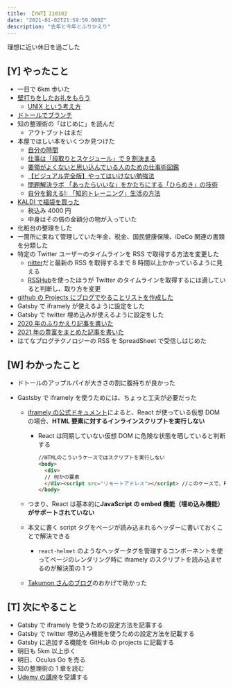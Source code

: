 ```yaml
---
title: 【YWT】210102
date: "2021-01-02T21:59:59.000Z"
description: "去年と今年とふりかえり"
---
```


理想に近い休日を過ごした

## [Y] やったこと

- 一日で 6km 歩いた
- [壁打ちをしたお礼をもらう](https://twitter.com/camomile_cafe/status/1345173403297140739)
  - [UNIX という考え方](https://www.ohmsha.co.jp/book/9784274064067/)
- [ドトールでブランチ](https://twitter.com/camomile_cafe/status/1345182990284935168)
- 知の整理術の「はじめに」を読んだ
  - アウトプットはまだ
- 本屋でほしい本をいくつか見つけた
  - [自分の時間](https://www.amazon.co.jp/dp/4837957641)
  - [仕事は「段取りとスケジュール」で 9 割決まる](https://www.amazon.co.jp/dp/4756920047)
  - [要領がよくないと思い込んでいる人のための仕事術図鑑](https://www.amazon.co.jp/dp/4801400744)
  - [【ビジュアル完全版】やってはいけない勉強法](https://www.amazon.co.jp/dp/4866631279)
  - [問題解決ラボ 「あったらいいな」をかたちにする「ひらめき」の技術](https://www.amazon.co.jp/dp/4532199689)
  - [自分を鍛える!: 「知的トレーニング」生活の方法](https://www.amazon.co.jp/dp/4837957730)
- [KALDI で福袋を買った](https://twitter.com/camomile_cafe/status/1345202260700090368)
  - 税込み 4000 円
  - 中身はその倍の金額分の物が入っていた
- 化粧台の整理をした
- 一箇所に束ねて管理していた年金、税金、国民健康保険、iDeCo 関連の書類を分類した
- 特定の Twitter ユーザーのタイムラインを RSS で取得する方法を変更した
  - [nitter](https://nitter.net/)だと最新の RSS を取得するまで 8 時間以上かかっているように見える
  - [RSSHub](https://docs.rsshub.app/en/)を使ったほうが Twitter のタイムラインを取得するには適していると判断し、取り方を変更
- [github の Projects にブログでやることリストを作成した](https://github.com/LeeDDHH/blog/projects/1)
- Gatsby で iframely が使えるように設定をした
- Gatsby で twitter 埋め込みが使えるように設定をした
- [2020 年のふりかえり記事を書いた](https://expfrom.me/2020-review/)
- [2021 年の豊富をまとめた記事を書いた](https://expfrom.me/2021-new-goal/)
- はてなブログテクノロジーの RSS を SpreadSheet で受信しはじめた

## [W] わかったこと

- ドトールのアップルパイが大きさの割に腹持ちが良かった
- Gastsby で iframely を使うためには、ちょっと工夫が必要だった

  - [iframely の公式ドキュメント](https://iframely.com/docs/reactjs)によると、React が使っている仮想 DOM の場合、**HTML 要素に対するインラインスクリプトを実行しない**

    - React は同期していない仮想 DOM に危険な状態を晒していると判断する

      ```HTML
      //HTMLのこういうケースではスクリプトを実行しない
      <body>
        <div>
        // 何かの要素
        </div><script src="リモートアドレス"></script> //このケースで、Reactは実行しない
      </body>
      ```

  - つまり、React は基本的に**JavaScript の embed 機能（埋め込み機能）がサポートされていない**
  - 本文に書く script タグをページが読み込まれるヘッダーに書いておくことで解決できる
    - `react-helmet` のようなヘッダータグを管理するコンポーネントを使ってページのレンダリング時に iframely のスクリプトを読み込ませるのが解決策の 1 つ
  - [Takumon さんのブログ](https://takumon.com/iframely)のおかげで助かった

## [T] 次にやること

- Gatsby で iframely を使うための設定方法を記事する
- Gatsby で twitter 埋め込み機能を使うための設定方法を記載する
- Gatsby に追加する機能を GitHub の projects に記載する
- 明日も 5km 以上歩く
- 明日、Oculus Go を売る
- 知の整理術の 1 章を読む
- [Udemy の講座](https://www.udemy.com/course/adobe-photoshop-cc-essentials-training-course/)を受講する
